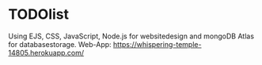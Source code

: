 # TODOlist
Using EJS, CSS, JavaScript, Node.js for websitedesign and mongoDB Atlas for databasestorage.
Web-App: https://whispering-temple-14805.herokuapp.com/
